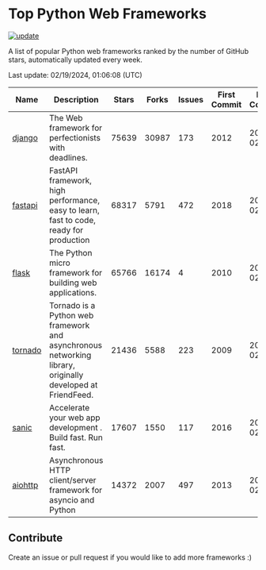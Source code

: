 # Top Python Web Frameworks

[![update](https://github.com/sunnysid3up/python-web-frameworks/actions/workflows/update.yml/badge.svg)](https://github.com/sunnysid3up/python-web-frameworks/actions/workflows/update.yml)

A list of popular Python web frameworks ranked by the number of GitHub stars, automatically updated every week.

Last update: 02/19/2024, 01:06:08 (UTC)

| Name          | Description          | Stars                     | Forks          | Issues               | First Commit        | Last Commit         |
|---------------|----------------------|---------------------------|----------------|----------------------|---------------------|---------------------|
| [django](https://github.com/django/django) | The Web framework for perfectionists with deadlines. | 75639 | 30987 | 173 | 2012 | 2024-02-19 |
| [fastapi](https://github.com/tiangolo/fastapi) | FastAPI framework, high performance, easy to learn, fast to code, ready for production | 68317 | 5791 | 472 | 2018 | 2024-02-19 |
| [flask](https://github.com/pallets/flask) | The Python micro framework for building web applications. | 65766 | 16174 | 4 | 2010 | 2024-02-19 |
| [tornado](https://github.com/tornadoweb/tornado) | Tornado is a Python web framework and asynchronous networking library, originally developed at FriendFeed. | 21436 | 5588 | 223 | 2009 | 2024-02-18 |
| [sanic](https://github.com/sanic-org/sanic) |  Accelerate your web app development . Build fast. Run fast. | 17607 | 1550 | 117 | 2016 | 2024-02-18 |
| [aiohttp](https://github.com/aio-libs/aiohttp) | Asynchronous HTTP client/server framework for asyncio and Python | 14372 | 2007 | 497 | 2013 | 2024-02-18 |

## Contribute 

Create an issue or pull request if you would like to add more frameworks :)